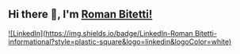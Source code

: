## Hi there 👋, I'm [Roman Bitetti!](https://github.com/romanbtt/)

[![LinkedIn](https://img.shields.io/badge/LinkedIn-Roman Bitetti-informational?style=plastic-square&logo=linkedin&logoColor=white)](https://www.linkedin.com/in/roman-bitetti-566485195/)